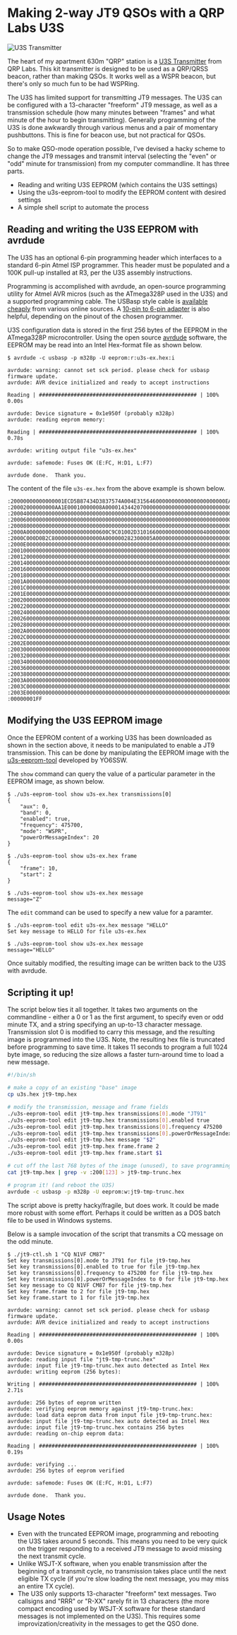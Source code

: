 # Making 2-way JT9 QSOs with a QRP Labs U3S

![U3S Transmitter](u3s.jpg)

The heart of my apartment 630m "QRP" station is a [U3S Transmitter](https://www.qrp-labs.com/ultimate3/u3s.html) from QRP Labs. This kit transmitter is designed to be used as a QRP/QRSS beacon, rather than making QSOs. It works well as a WSPR beacon, but there's only so much fun to be had WSPRing.

The U3S has limited support for transmitting JT9 messages. The U3S can be configured with a 13-character "freeform" JT9 message, as well as a transmission schedule (how many minutes between "frames" and what minute of the hour to begin transmitting). Generally programming of the U3S is done awkwardly through various menus and a pair of momentary pushbuttons. This is fine for beacon use, but not practical for QSOs.

So to make QSO-mode operation possible, I've devised a hacky scheme to change the JT9 messages and transmit interval (selecting the "even" or "odd" minute for transmission) from my computer commandline. It has three parts.

- Reading and writing U3S EEPROM (which contains the U3S settings)
- Using the u3s-eeprom-tool to modify the EEPROM content with desired settings
- A simple shell script to automate the process

## Reading and writing the U3S EEPROM with avrdude
The U3S has an optional 6-pin programming header which interfaces to a standard 6-pin Atmel ISP programmer. This header must be populated and a 100K pull-up installed at R3, per the U3S assembly instructions.

Programming is accomplished with avrdude, an open-source programming utility for Atmel AVR micros (such as the ATmega328P used in the U3S) and a supported programming cable. The USBasp style cable is [available cheaply](https://www.amazon.com/HiLetgo-ATMEGA8-Programmer-USBasp-Cable/dp/B00AX4WQ00) from various online sources. A [10-pin to 6-pin adapter](https://www.amazon.com/Sunkee-Standard-Adapter-AVRISP-USBASP/dp/B00CW80MP6) is also helpful, depending on the pinout of the chosen programmer.

U3S configuration data is stored in the first 256 bytes of the EEPROM in the ATmega328P microcontroller. Using the open source [avrdude](https://www.nongnu.org/avrdude/) software, the EEPROM may be read into an Intel Hex-format file as shown below.


```
$ avrdude -c usbasp -p m328p -U eeprom:r:u3s-ex.hex:i

avrdude: warning: cannot set sck period. please check for usbasp firmware update.
avrdude: AVR device initialized and ready to accept instructions

Reading | ################################################## | 100% 0.00s

avrdude: Device signature = 0x1e950f (probably m328p)
avrdude: reading eeprom memory:

Reading | ################################################## | 100% 0.78s

avrdude: writing output file "u3s-ex.hex"

avrdude: safemode: Fuses OK (E:FC, H:D1, L:F7)

avrdude done.  Thank you.
```

The content of the file `u3s-ex.hex` from the above example is shown below.

```
:20000000000000001ECD5B87434D3837574A004E3156460000000000000000000000EA036B
:20002000000000AA1E00010000008A000014344207000000000000000000000000000000DC
:200040000000000000000000000000000000000000000000000000000000000000000000A0
:20006000000000000000000000000000000000000000000000000000000000000000000080
:20008000000000000000000000000000000000000000000000000000000000000000000060
:2000A00000000000000000000000600C9C01002D3101660000000000000004000000005E10
:2000C000D0B2C8000000000000000A000000282300005A0000000000000000000000000027
:2000E000000000000000000000000000000000000000000000000000000000000000000000
:200100000000000000000000000000000000000000000000000000000000000000000000DF
:200120000000000000000000000000000000000000000000000000000000000000000000BF
:2001400000000000000000000000000000000000000000000000000000000000000000009F
:2001600000000000000000000000000000000000000000000000000000000000000000007F
:2001800000000000000000000000000000000000000000000000000000000000000000005F
:2001A00000000000000000000000000000000000000000000000000000000000000000003F
:2001C00000000000000000000000000000000000000000000000000000000000000000001F
:2001E0000000000000000000000000000000000000000000000000000000000000000000FF
:200200000000000000000000000000000000000000000000000000000000000000000000DE
:200220000000000000000000000000000000000000000000000000000000000000000000BE
:2002400000000000000000000000000000000000000000000000000000000000000000009E
:2002600000000000000000000000000000000000000000000000000000000000000000007E
:2002800000000000000000000000000000000000000000000000000000000000000000005E
:2002A00000000000000000000000000000000000000000000000000000000000000000003E
:2002C00000000000000000000000000000000000000000000000000000000000000000001E
:2002E0000000000000000000000000000000000000000000000000000000000000000000FE
:200300000000000000000000000000000000000000000000000000000000000000000000DD
:200320000000000000000000000000000000000000000000000000000000000000000000BD
:2003400000000000000000000000000000000000000000000000000000000000000000009D
:2003600000000000000000000000000000000000000000000000000000000000000000007D
:2003800000000000000000000000000000000000000000000000000000000000000000005D
:2003A00000000000000000000000000000000000000000000000000000000000000000003D
:2003C00000000000000000000000000000000000000000000000000000000000000000001D
:2003E0000000000000000000000000000000000000000000000000000000000000000000FD
:00000001FF
```

## Modifying the U3S EEPROM image
Once the EEPROM content of a working U3S has been downloaded as shown in the section above, it needs to be manipulated to enable a JT9 transmission. This can be done by manipulating the EEPROM image with the [u3s-eeprom-tool](https://github.com/yo6ssw/u3s-eeprom-tool/releases) developed by YO6SSW.

The `show` command can query the value of a particular parameter in the EEPROM image, as shown below.

```
$ ./u3s-eeprom-tool show u3s-ex.hex transmissions[0]
{
    "aux": 0,
    "band": 0,
    "enabled": true,
    "frequency": 475700,
    "mode": "WSPR",
    "powerOrMessageIndex": 20
}

$ ./u3s-eeprom-tool show u3s-ex.hex frame
{
    "frame": 10,
    "start": 2
}

$ ./u3s-eeprom-tool show u3s-ex.hex message
message="Z"

```

The `edit` command can be used to specify a new value for a paramter.

```
$ ./u3s-eeprom-tool edit u3s-ex.hex message "HELLO"
Set key message to HELLO for file u3s-ex.hex

$ ./u3s-eeprom-tool show u3s-ex.hex message
message="HELLO"
```

Once suitably modified, the resulting image can be written back to the U3S with avrdude.

## Scripting it up!

The script below ties it all together. It takes two arguments on the commandline - either a 0 or 1 as the first argument, to specify even or odd minute TX, and a string specifying an up-to-13 character message. Transmission slot 0 is modified to carry this message, and the resulting image is programmed into the U3S. Note, the resulting hex file is truncated before programming to save time. It takes 11 seconds to program a full 1024 byte image, so reducing the size allows a faster turn-around time to load a new message.

```bash
#!/bin/sh

# make a copy of an existing "base" image
cp u3s.hex jt9-tmp.hex

# modify the transmission, message and frame fields
./u3s-eeprom-tool edit jt9-tmp.hex transmissions[0].mode "JT91"
./u3s-eeprom-tool edit jt9-tmp.hex transmissions[0].enabled true
./u3s-eeprom-tool edit jt9-tmp.hex transmissions[0].frequency 475200
./u3s-eeprom-tool edit jt9-tmp.hex transmissions[0].powerOrMessageIndex 0
./u3s-eeprom-tool edit jt9-tmp.hex message "$2"
./u3s-eeprom-tool edit jt9-tmp.hex frame.frame 2
./u3s-eeprom-tool edit jt9-tmp.hex frame.start $1

# cut off the last 768 bytes of the image (unused), to save programming time
cat jt9-tmp.hex | grep -v :200[123] > jt9-tmp-trunc.hex

# program it! (and reboot the U3S)
avrdude -c usbasp -p m328p -U eeprom:w:jt9-tmp-trunc.hex
```

The script above is pretty hacky/fragile, but does work. It could be made more robust with some effort. Perhaps it could be written as a DOS batch file to be used in Windows systems.

Below is a sample invocation of the script that transmits a CQ message on the odd minute.

```
$ ./jt9-ctl.sh 1 "CQ N1VF CM87"
Set key transmissions[0].mode to JT91 for file jt9-tmp.hex
Set key transmissions[0].enabled to true for file jt9-tmp.hex
Set key transmissions[0].frequency to 475200 for file jt9-tmp.hex
Set key transmissions[0].powerOrMessageIndex to 0 for file jt9-tmp.hex
Set key message to CQ N1VF CM87 for file jt9-tmp.hex
Set key frame.frame to 2 for file jt9-tmp.hex
Set key frame.start to 1 for file jt9-tmp.hex

avrdude: warning: cannot set sck period. please check for usbasp firmware update.
avrdude: AVR device initialized and ready to accept instructions

Reading | ################################################## | 100% 0.00s

avrdude: Device signature = 0x1e950f (probably m328p)
avrdude: reading input file "jt9-tmp-trunc.hex"
avrdude: input file jt9-tmp-trunc.hex auto detected as Intel Hex
avrdude: writing eeprom (256 bytes):

Writing | ################################################## | 100% 2.71s

avrdude: 256 bytes of eeprom written
avrdude: verifying eeprom memory against jt9-tmp-trunc.hex:
avrdude: load data eeprom data from input file jt9-tmp-trunc.hex:
avrdude: input file jt9-tmp-trunc.hex auto detected as Intel Hex
avrdude: input file jt9-tmp-trunc.hex contains 256 bytes
avrdude: reading on-chip eeprom data:

Reading | ################################################## | 100% 0.19s

avrdude: verifying ...
avrdude: 256 bytes of eeprom verified

avrdude: safemode: Fuses OK (E:FC, H:D1, L:F7)

avrdude done.  Thank you.
```

## Usage Notes

- Even with the truncated EEPROM image, programming and rebooting the U3S takes around 5 seconds. This means you need to be very quick on the trigger responding to a received JT9 message to avoid missing the next transmit cycle.
- Unlike WSJT-X software, when you enable transmission after the beginning of a transmit cycle, no transmission takes place until the next eligible TX cycle (if you're slow loading the next message, you may miss an entire TX cycle).
- The U3S only supports 13-character "freeform" text messages. Two callsigns and "RRR" or "R-XX" rarely fit in 13 characters (the more compact encoding used by WSJT-X software for these standard messages is not implemented on the U3S). This requires some improvization/creativity in the messages to get the QSO done.
